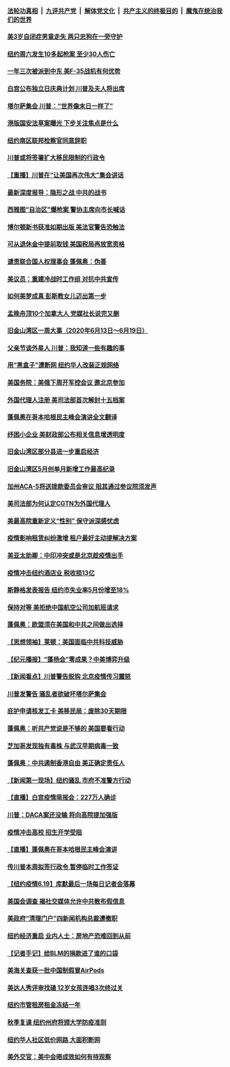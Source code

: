 ####  [法轮功真相](../../../../basic/blob/master/README.md?t=06211931) &nbsp;|&nbsp; [九评共产党](../../../../9ping.md/blob/master/README.md?t=06211931) &nbsp;|&nbsp; [解体党文化](../../../../jtdwh.md/blob/master/README.md?t=06211931)  &nbsp;|&nbsp; [共产主义的终极目的](../../../../gczydzjmd.md/blob/master/README.md?t=06211931) &nbsp;|&nbsp; [魔鬼在统治我们的世界](../../../../mgztzwmdsj.md/blob/master/README.md?t=06211931) 

#### [美3岁自闭症男童走失 两只忠狗在一旁守护](../pages/nsc412/n12201540.md?t=06211931) 

#### [纽约周六发生10多起枪案 至少30人伤亡](../pages/nsc412/n12201569.md?t=06211931) 

#### [一年三次被派到中东 美F-35战机有何优势](../pages/nsc412/n12193910.md?t=06211931) 

#### [白宫公布独立日庆典计划 川普及夫人将出席](../pages/nsc412/n12201111.md?t=06211931) 

#### [塔尔萨集会 川普：“世界像末日一样了”](../pages/nsc412/n12200981.md?t=06211931) 

#### [港版国安法草案曝光 下步关注焦点是什么](../pages/nsc412/n12200876.md?t=06211931) 

#### [纽约南区联邦检察官同意辞职](../pages/nsc412/n12200996.md?t=06211931) 

#### [川普或将签署扩大移民限制的行政令](../pages/nsc412/n12201017.md?t=06211931) 

#### [【重播】川普在“让美国再次伟大”集会讲话](../pages/nsc412/n12199351.md?t=06211931) 

#### [最新深度报导：隐形之战 中共的战书](../pages/nsc412/n12200980.md?t=06211931) 

#### [西雅图“自治区”爆枪案 警协主席向市长喊话](../pages/nsc412/n12200903.md?t=06211931) 

#### [博尔顿新书获准如期出版 美法官警告恐触法](../pages/nsc412/n12200486.md?t=06211931) 

#### [可从退休金中提前取钱  美国税局再放宽资格](../pages/nsc412/n12200725.md?t=06211931) 

#### [谴责联合国人权理事会 蓬佩奥：伪善](../pages/nsc412/n12200748.md?t=06211931) 

#### [美议员：重建冷战时工作组 对抗中共宣传](../pages/nsc412/n12200449.md?t=06211931) 

#### [如何美梦成真 彭斯教女儿迈出第一步](../pages/nsc412/n12200401.md?t=06211931) 

#### [孟晚舟顶10个加拿大人 党媒社长说完又删](../pages/nsc412/n12200398.md?t=06211931) 

#### [旧金山湾区一周大事（2020年6月13日〜6月19日）](../pages/nsc412/n12200439.md?t=06211931) 

#### [父亲节谈外星人 川普：我知道一些有趣的事](../pages/nsc412/n12200212.md?t=06211931) 

#### [用“黑盒子”遭断网   纽约华人改装正规网络](../pages/nsc412/n12199538.md?t=06211931) 

#### [美国务院：美俄下周开军控会议 邀北京参加](../pages/nsc412/n12200097.md?t=06211931) 

#### [外国代理人注册 美司法部首次解封十五档案](../pages/nsc412/n12199547.md?t=06211931) 

#### [蓬佩奥在哥本哈根民主峰会演讲全文翻译](../pages/nsc412/n12199290.md?t=06211931) 

#### [纾困小企业 美财政部公布相关信息增透明度](../pages/nsc412/n12199644.md?t=06211931) 

#### [旧金山湾区部分县进一步重启经济](../pages/nsc412/n12199750.md?t=06211931) 

#### [旧金山湾区5月创单月新增工作最高纪录](../pages/nsc412/n12199698.md?t=06211931) 

#### [加州ACA-5将送拨款委员会审议 阻其通过参议院须发声](../pages/nsc412/n12199686.md?t=06211931) 

#### [美司法部为何认定CGTN为外国代理人](../pages/nsc412/n12199531.md?t=06211931) 

#### [美最高院重新定义“性别” 保守派深感忧虑](../pages/nsc412/n12199501.md?t=06211931) 

#### [疫情影响租赁纠纷激增  租户最好主动提解决方案](../pages/nsc412/n12199526.md?t=06211931) 

#### [美亚太助卿：中印冲突或是北京趁疫情出手](../pages/nsc412/n12198861.md?t=06211931) 

#### [疫情冲击纽约酒店业 税收损13亿](../pages/nsc412/n12199565.md?t=06211931) 

#### [斯静格发表报告   纽约市失业率5月份增至18%](../pages/nsc412/n12199556.md?t=06211931) 

#### [保持对等 美拒绝中国航空公司加航班请求](../pages/nsc412/n12199377.md?t=06211931) 

#### [蓬佩奥：欧盟须在美国和中共之间做出选择](../pages/nsc412/n12199184.md?t=06211931) 

#### [【思想领袖】莱顿：美国面临中共科技威胁](../pages/nsc412/n12033930.md?t=06211931) 

#### [【纪元播报】“蓬杨会”零成果？中美博弈升级](../pages/nsc412/n12199275.md?t=06211931) 

#### [【新闻看点】川普警告脱钩 北京疫情传习震怒](../pages/nsc412/n12198957.md?t=06211931) 

#### [川普发警告 骚乱者欲破坏塔尔萨集会](../pages/nsc412/n12199233.md?t=06211931) 

#### [庇护申请核发工卡 美移民局：废除30天期限](../pages/nsc412/n12199178.md?t=06211931) 

#### [蓬佩奥：听共产党说是不够的 美国要看行动](../pages/nsc412/n12198968.md?t=06211931) 

#### [芝加哥发现独有毒株 与武汉早期病毒一致](../pages/nsc412/n12199036.md?t=06211931) 

#### [蓬佩奥：中共遏制香港自由 美正确定责任人](../pages/nsc412/n12198814.md?t=06211931) 

#### [【新闻第一现场】纽约骚乱 市府不准警方行动](../pages/nsc412/n12198905.md?t=06211931) 

#### [【直播】白宫疫情简报会：227万人确诊](../pages/nsc412/n12198669.md?t=06211931) 

#### [川普：DACA案还没输 将向高院提加强版](../pages/nsc412/n12198635.md?t=06211931) 

#### [疫情冲击高校 招生开学受阻](../pages/nsc412/n12198698.md?t=06211931) 

#### [【直播】蓬佩奥在哥本哈根民主峰会演讲](../pages/nsc412/n12198355.md?t=06211931) 

#### [传川普本周拟签行政令 暂停临时工作签证](../pages/nsc412/n12198579.md?t=06211931) 

#### [【纽约疫情6.19】库默最后一场每日记者会落幕](../pages/nsc412/n12197864.md?t=06211931) 

#### [美国会调查 揭社交媒体允许中共散布假信息](../pages/nsc412/n12198310.md?t=06211931) 

#### [美政府“清理门户”四新闻机构总裁遭撤职](../pages/nsc412/n12198300.md?t=06211931) 

#### [纽约经济重启 业内人士：房地产恐难回到从前](../pages/nsc412/n12197038.md?t=06211931) 

#### [【记者手记】给BLM的捐款进了谁的口袋](../pages/nsc412/n12197012.md?t=06211931) 

#### [美海关查获一批中国制假冒AirPods](../pages/nsc412/n12197717.md?t=06211931) 

#### [美达人秀评审找碴 12岁女孩连唱3次终过关](../pages/nsc412/n12197427.md?t=06211931) 

#### [纽约市管租房租金冻结一年](../pages/nsc412/n12197055.md?t=06211931) 

#### [秋季复课 纽约州府将颁大学防疫准则](../pages/nsc412/n12197049.md?t=06211931) 

#### [纽约华人社区低价网路  大面积断网](../pages/nsc412/n12197033.md?t=06211931) 

#### [美外交官：美中会晤成效如何有待观察](../pages/nsc412/n12196954.md?t=06211931) 

